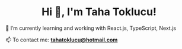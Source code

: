 <h1 align="center">Hi 👋, I'm Taha Toklucu!</h1>
🌱 I’m currently learning and working with React.js, TypeScript, Next.js

📫 To contact me: **tahatoklucu@hotmail.com**
